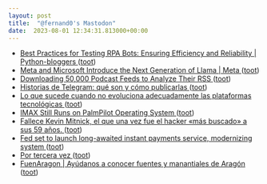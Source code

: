 ```yaml
---
layout: post
title:  "@fernand0's Mastodon"
date:  2023-08-01 12:34:31.813000+00:00
---
```

*  [Best Practices for Testing RPA Bots: Ensuring Efficiency and Reliability \| Python-bloggers ](https://python-bloggers.com/2023/07/best-practices-for-testing-rpa-bots-ensuring-efficiency-and-reliability) ([toot](https://mastodon.social/@fernand0/110814381461290263))
*  [Meta and Microsoft Introduce the Next Generation of Llama \| Meta ](https://about.fb.com/news/2023/07/llama-2) ([toot](https://mastodon.social/@fernand0/110814194518911112))
*  [Downloading 50,000 Podcast Feeds to Analyze Their RSS ](https://www.rssboard.org/news/219/downloading-50000-podcast-feeds-analyz) ([toot](https://mastodon.social/@fernand0/110813976771748229))
*  [Historias de Telegram: qué son y cómo publicarlas ](https://www.xataka.com/basics/historias-telegram-que-como-publicarla) ([toot](https://mastodon.social/@fernand0/110813699493051412))
*  [Lo que sucede cuando no evoluciona adecuadamente las plataformas tecnológicas ](https://mastodon.social/@fernand0/110813473234809135) ([toot](https://mastodon.social/@fernand0/110813473234809135))
*  [IMAX Still Runs on PalmPilot Operating System ](https://www.vice.com/en/article/88x5gb/imax-still-runs-on-palmpilot-operating-syste) ([toot](https://mastodon.social/@fernand0/110813464153139196))
*  [Fallece Kevin Mitnick, el que una vez fue el hacker «más buscado» a sus 59 años. ](https://unaaldia.hispasec.com/2023/07/fallece-kevin-mitnick-el-que-una-vez-fue-el-hacker-mas-buscado-a-sus-59-anos.htm) ([toot](https://mastodon.social/@fernand0/110813155733845159))
*  [Fed set to launch long-awaited instant payments service, modernizing system ](https://www.reuters.com/business/finance/fed-set-launch-long-awaited-instant-payments-service-modernizing-system-2023-07-20) ([toot](https://mastodon.social/@fernand0/110809840047089644))
*  [Por tercera vez ](https://avecesunafoto.wordpress.com/2023/07/31/por-tercera-vez) ([toot](https://mastodon.social/@fernand0/110809819226604170))
*  [FuenAragon \| Ayúdanos a conocer fuentes y manantiales de Aragón ](https://fuenaragon.com) ([toot](https://mastodon.social/@fernand0/110809558222772409))
